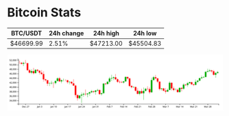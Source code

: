 # Bitcoin Stats

BTC/USDT|24h change|24h high|24h low|
|---|---|---|---|
|$46699.99|2.51%|$47213.00|$45504.83|

<img src="./chart.svg">
